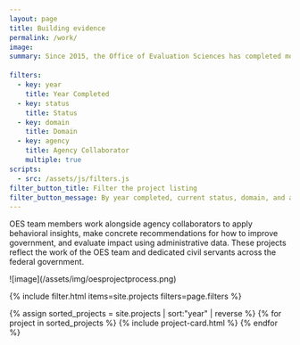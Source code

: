```yaml
---
layout: page
title: Building evidence
permalink: /work/
image:
summary: Since 2015, the Office of Evaluation Sciences has completed more than 70 tests with more than a dozen agencies. 

filters:
  - key: year
    title: Year Completed
  - key: status
    title: Status
  - key: domain
    title: Domain
  - key: agency
    title: Agency Collaborator
    multiple: true
scripts:
  - src: /assets/js/filters.js
filter_button_title: Filter the project listing
filter_button_message: By year completed, current status, domain, and agency collaborator
---
```


<div class="usa-prose">
  <p>OES team members work alongside agency collaborators to apply behavioral insights, make concrete recommendations for how to improve government, and evaluate impact using administrative data. These projects reflect the work of the OES team and dedicated civil servants across the federal government.</p>
 ![image](/assets/img/oesprojectprocess.png)
  
</div>

{% include filter.html items=site.projects filters=page.filters %}
<div class="margin-top-4">
  <div class="grid-row grid-gap">
    {% assign sorted_projects = site.projects | sort:"year" | reverse %}
    {% for project in sorted_projects %}
      {% include project-card.html %}
    {% endfor %}
  </div>
</div>
